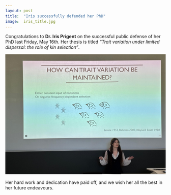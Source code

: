```yaml
---
layout: post
title:  "Iris successfully defended her PhD"
image:  iris_title.jpg
---
```


 Congratulations to **Dr. Iris Prigent** on the successful public defense of her PhD last Friday, May 16th. Her thesis is titled *“Trait variation under limited dispersal: the role of kin selection”*. 
 
![Iris presenting her PhD thesis](/assets/images/iris_slide.jpg)

 Her hard work and dedication have paid off, and we wish her all the best in her future endeavours.
